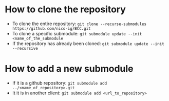 # How to clone the repository
* To clone the entire repository: ```git clone --recurse-submodules https://github.com/nico-ig/BCC.git```
* To clone a specific submodule: ```git submodule update --init <name_of_the_submodule```
* If the repository has already been cloned: ```git submodule update --init --recursive```

# How to add a new submodule
* If it is a github repository: ```git submodule add ../<name_of_repository>.git```
* It it is in another client: ```git submodule add <url_to_repository>```
